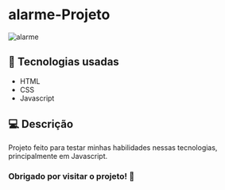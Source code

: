 # alarme-Projeto

![alarme](https://github.com/Victor87dev/projeto-alarme/assets/108354816/04e142c1-31db-4301-9a1a-bbe992f7f618)

## 📱 Tecnologias usadas

- HTML 
- CSS
- Javascript

## 💻 Descrição 

Projeto feito para testar minhas habilidades nessas tecnologias, principalmente em Javascript.

### Obrigado por visitar o projeto! 🧡

